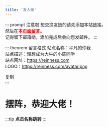 ```yaml
---
title: '友人帐'
---
```



::: prompt  注意啦
想交换友链的请先添加本站链接。<br>
然后在<span style="color:red;font-weight:bold">本页面留言</span>。<br>
记得留下邮箱呦，添加完成后会向您发邮件。
:::

::: theorem  留言格式
站点名称：平凡的你我 <br>
站点描述：理想成为大牛的小陈同学 <br>
站点网址：https://reinness.com <br>
LOGO：https://reinness.com/avatar.png
<div>复制</div>
:::

# 摆阵，恭迎大佬！

:::tip
**点击名称跳转**
:::

<theme-example></theme-example>